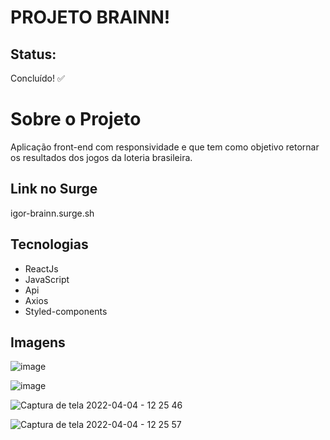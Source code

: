 # PROJETO BRAINN!

## Status: 

Concluído! ✅

# Sobre o Projeto

Aplicação front-end com responsividade e que tem como objetivo retornar os resultados dos jogos da loteria brasileira.



## Link no Surge

igor-brainn.surge.sh


## Tecnologias 

-   ReactJs
-   JavaScript
-   Api
-   Axios
-   Styled-components

## Imagens

![image](https://user-images.githubusercontent.com/90478654/161577772-de0033b7-21cb-4bee-96ad-3d884e2746fe.png)

![image](https://user-images.githubusercontent.com/90478654/161577953-9eb1f70e-9dd6-4d80-b110-1e8f30742125.png)



![Captura de tela 2022-04-04 - 12 25 46](https://user-images.githubusercontent.com/90478654/161577839-6b248170-2bb9-4f4c-9458-e5fe4ee1cb2b.png)

![Captura de tela 2022-04-04 - 12 25 57](https://user-images.githubusercontent.com/90478654/161577881-9aa49c34-fed4-4cd4-946e-b92f473b4cbf.png)
